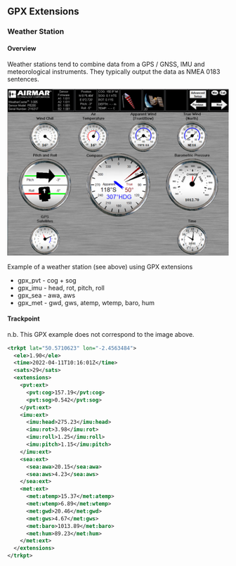 ## GPX Extensions

### Weather Station

#### Overview

Weather stations tend to combine data from a GPS / GNSS, IMU and meteorological instruments. They typically output the data as NMEA 0183 sentences.

![img](img/airmar.png)



Example of a weather station (see above) using GPX extensions

- gpx_pvt - cog + sog
- gpx_imu - head, rot, pitch, roll
- gpx_sea - awa, aws
- gpx_met - gwd, gws, atemp, wtemp, baro, hum



#### Trackpoint

n.b. This GPX example does not correspond to the image above.

```xml
<trkpt lat="50.5710623" lon="-2.4563484">
  <ele>1.90</ele>
  <time>2022-04-11T10:16:01Z</time>
  <sats>29</sats>
  <extensions>
    <pvt:ext>
      <pvt:cog>157.19</pvt:cog>
      <pvt:sog>0.542</pvt:sog>
    </pvt:ext>
    <imu:ext>
      <imu:head>275.23</imu:head>
      <imu:rot>3.98</imu:rot>
      <imu:roll>1.25</imu:roll>
      <imu:pitch>1.15</imu:pitch>
    </imu:ext>
    <sea:ext>
      <sea:awa>20.15</sea:awa>
      <sea:aws>4.23</sea:aws>
    </sea:ext>
    <met:ext>
      <met:atemp>15.37</met:atemp>
      <met:wtemp>6.89</met:wtemp>
      <met:gwd>20.46</met:gwd>
      <met:gws>4.67</met:gws>
      <met:baro>1013.89</met:baro>
      <met:hum>89.23</met:hum>
    </met:ext>
  </extensions>
</trkpt>
```



